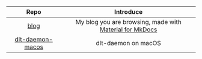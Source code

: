<style>
    .md-content .md-typeset h1 { display: none; }
</style>

|                                Repo                                |                                                Introduce                                                |
|:------------------------------------------------------------------:|:-------------------------------------------------------------------------------------------------------:|
|             [blog](https://github.com/lanbaoshen/blog)             | My blog you are browsing, made with [Material for MkDocs](https://squidfunk.github.io/mkdocs-material/) |
| [dlt-daemon-macos](https://github.com/lanbaoshen/dlt-daemon-macos) |                                           dlt-daemon on macOS                                           |
